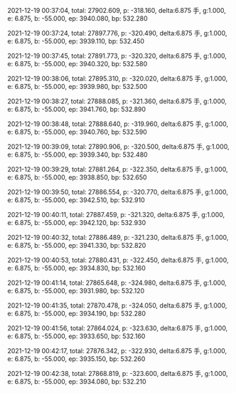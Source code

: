 2021-12-19 00:37:04, total: 27902.609, p: -318.160, delta:6.875 手, g:1.000, e: 6.875, b: -55.000, ep: 3940.080, bp: 532.280

2021-12-19 00:37:24, total: 27897.776, p: -320.490, delta:6.875 手, g:1.000, e: 6.875, b: -55.000, ep: 3939.110, bp: 532.450

2021-12-19 00:37:45, total: 27891.773, p: -320.320, delta:6.875 手, g:1.000, e: 6.875, b: -55.000, ep: 3940.320, bp: 532.580

2021-12-19 00:38:06, total: 27895.310, p: -320.020, delta:6.875 手, g:1.000, e: 6.875, b: -55.000, ep: 3939.980, bp: 532.500

2021-12-19 00:38:27, total: 27888.085, p: -321.360, delta:6.875 手, g:1.000, e: 6.875, b: -55.000, ep: 3941.760, bp: 532.890

2021-12-19 00:38:48, total: 27888.640, p: -319.960, delta:6.875 手, g:1.000, e: 6.875, b: -55.000, ep: 3940.760, bp: 532.590

2021-12-19 00:39:09, total: 27890.906, p: -320.500, delta:6.875 手, g:1.000, e: 6.875, b: -55.000, ep: 3939.340, bp: 532.480

2021-12-19 00:39:29, total: 27881.264, p: -322.350, delta:6.875 手, g:1.000, e: 6.875, b: -55.000, ep: 3938.850, bp: 532.650

2021-12-19 00:39:50, total: 27886.554, p: -320.770, delta:6.875 手, g:1.000, e: 6.875, b: -55.000, ep: 3942.510, bp: 532.910

2021-12-19 00:40:11, total: 27887.459, p: -321.320, delta:6.875 手, g:1.000, e: 6.875, b: -55.000, ep: 3942.120, bp: 532.930

2021-12-19 00:40:32, total: 27886.489, p: -321.230, delta:6.875 手, g:1.000, e: 6.875, b: -55.000, ep: 3941.330, bp: 532.820

2021-12-19 00:40:53, total: 27880.431, p: -322.450, delta:6.875 手, g:1.000, e: 6.875, b: -55.000, ep: 3934.830, bp: 532.160

2021-12-19 00:41:14, total: 27865.648, p: -324.980, delta:6.875 手, g:1.000, e: 6.875, b: -55.000, ep: 3931.980, bp: 532.120

2021-12-19 00:41:35, total: 27870.478, p: -324.050, delta:6.875 手, g:1.000, e: 6.875, b: -55.000, ep: 3934.190, bp: 532.280

2021-12-19 00:41:56, total: 27864.024, p: -323.630, delta:6.875 手, g:1.000, e: 6.875, b: -55.000, ep: 3933.650, bp: 532.160

2021-12-19 00:42:17, total: 27876.342, p: -322.930, delta:6.875 手, g:1.000, e: 6.875, b: -55.000, ep: 3935.150, bp: 532.260

2021-12-19 00:42:38, total: 27868.819, p: -323.600, delta:6.875 手, g:1.000, e: 6.875, b: -55.000, ep: 3934.080, bp: 532.210